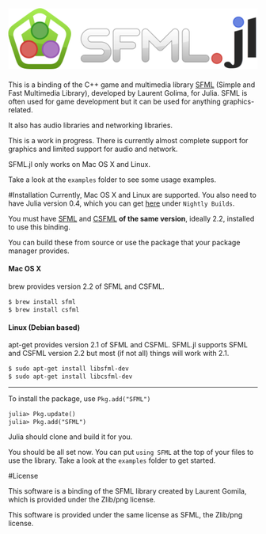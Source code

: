 ![SFML.jl](./assets/sfmljl_logo.png)
---
This is a binding of the C++ game and multimedia library [SFML](http://www.sfml-dev.org/) (Simple and Fast Multimedia Library), developed by Laurent Golima, for Julia. SFML is often used for game development but it can be used for anything graphics-related.

It also has audio libraries and networking libraries.

This is a work in progress. There is currently almost complete support for graphics and limited support for audio and network.

SFML.jl only works on Mac OS X and Linux.

Take a look at the `examples` folder to see some usage examples.

#Installation
Currently, Mac OS X and Linux are supported.
You also need to have Julia version 0.4, which you can get [here](http://julialang.org/downloads/) under `Nightly Builds`.

You must have [SFML](http://www.sfml-dev.org/download.php) and [CSFML](http://www.sfml-dev.org/download/csfml/) **of the same version**, ideally 2.2, installed to use this binding.

You can build these from source or use the package that your package manager provides.

#### Mac OS X
brew provides version 2.2 of SFML and CSFML.
```
$ brew install sfml
$ brew install csfml
```

#### Linux (Debian based)
apt-get provides version 2.1 of SFML and CSFML. SFML.jl supports SFML and CSFML version 2.2 but most (if not all) things will work with 2.1.
```
$ sudo apt-get install libsfml-dev
$ sudo apt-get install libcsfml-dev
```

---

To install the package, use `Pkg.add("SFML")`

```
julia> Pkg.update()
julia> Pkg.add("SFML")
```

Julia should clone and build it for you.

You should be all set now. You can put `using SFML` at the top of your files to use the library. Take a look at the `examples` folder to get started.

#License

This software is a binding of the SFML library created by Laurent Gomila, which is provided under the Zlib/png license.

This software is provided under the same license as SFML, the Zlib/png license.
